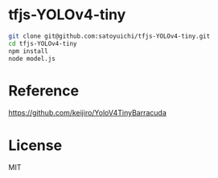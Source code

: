 # tfjs-YOLOv4-tiny
```bash
git clone git@github.com:satoyuichi/tfjs-YOLOv4-tiny.git
cd tfjs-YOLOv4-tiny
npm install
node model.js
```

# Reference
https://github.com/keijiro/YoloV4TinyBarracuda

# License
MIT
